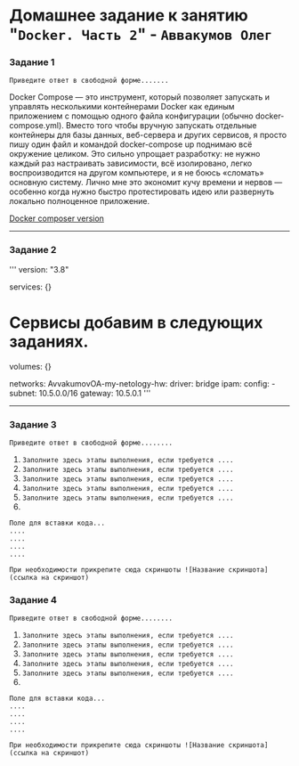 # Домашнее задание к занятию "`Docker. Часть 2`" - `Аввакумов Олег`



### Задание 1

`Приведите ответ в свободной форме.......`

Docker Compose — это инструмент, который позволяет запускать и управлять несколькими контейнерами Docker как единым приложением с помощью одного файла конфигурации (обычно docker-compose.yml). Вместо того чтобы вручную запускать отдельные контейнеры для базы данных, веб-сервера и других сервисов, я просто пишу один файл и командой docker-compose up поднимаю всё окружение целиком. Это сильно упрощает разработку: не нужно каждый раз настраивать зависимости, всё изолировано, легко воспроизводится на другом компьютере, и я не боюсь «сломать» основную систему. Лично мне это экономит кучу времени и нервов — особенно когда нужно быстро протестировать идею или развернуть локально полноценное приложение.

[Docker composer version](https://drive.google.com/file/d/1135_GARokWQhPNQUcU0Of0sdv671ygkN/view?usp=sharing)


---

### Задание 2

'''
version: "3.8"

services: {}
  # Сервисы добавим в следующих заданиях.
  
volumes: {}

networks:
  AvvakumovOA-my-netology-hw:
    driver: bridge
    ipam:
      config:
        - subnet: 10.5.0.0/16
          gateway: 10.5.0.1
'''


---

### Задание 3

`Приведите ответ в свободной форме........`

1. `Заполните здесь этапы выполнения, если требуется ....`
2. `Заполните здесь этапы выполнения, если требуется ....`
3. `Заполните здесь этапы выполнения, если требуется ....`
4. `Заполните здесь этапы выполнения, если требуется ....`
5. `Заполните здесь этапы выполнения, если требуется ....`
6. 

```
Поле для вставки кода...
....
....
....
....
```

`При необходимости прикрепитe сюда скриншоты
![Название скриншота](ссылка на скриншот)`

### Задание 4

`Приведите ответ в свободной форме........`

1. `Заполните здесь этапы выполнения, если требуется ....`
2. `Заполните здесь этапы выполнения, если требуется ....`
3. `Заполните здесь этапы выполнения, если требуется ....`
4. `Заполните здесь этапы выполнения, если требуется ....`
5. `Заполните здесь этапы выполнения, если требуется ....`
6. 

```
Поле для вставки кода...
....
....
....
....
```

`При необходимости прикрепитe сюда скриншоты
![Название скриншота](ссылка на скриншот)`
